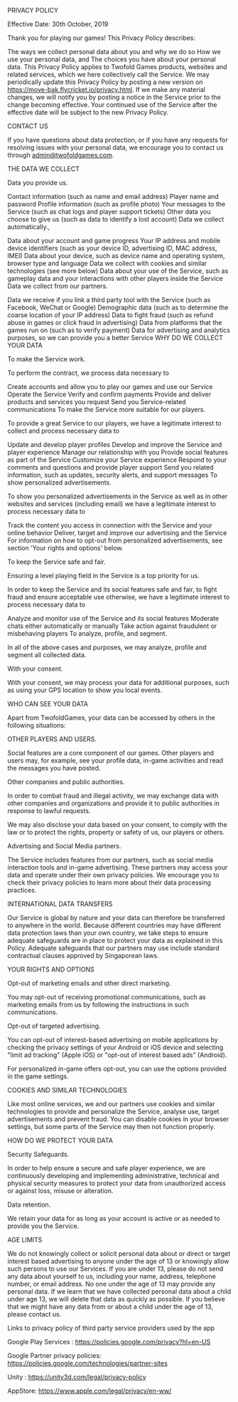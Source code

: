 PRIVACY POLICY

Effective Date: 30th October, 2019

Thank you for playing our games! This Privacy Policy describes:

The ways we collect personal data about you and why we do so
How we use your personal data, and
The choices you have about your personal data.
This Privacy Policy applies to Twofold Games products, websites and related services, which we here collectively call the Service. We may periodically update this Privacy Policy by posting a new version on https://move-bak.flycricket.io/privacy.html. If we make any material changes, we will notify you by posting a notice in the Service prior to the change becoming effective. Your continued use of the Service after the effective date will be subject to the new Privacy Policy.

CONTACT US

If you have questions about data protection, or if you have any requests for resolving issues with your personal data, we encourage you to contact us through admin@twofoldgames.com.

THE DATA WE COLLECT

Data you provide us.

Contact information (such as name and email address)
Player name and password
Profile information (such as profile photo)
Your messages to the Service (such as chat logs and player support tickets)
Other data you choose to give us (such as data to identify a lost account)
Data we collect automatically.,

Data about your account and game progress
Your IP address and mobile device identifiers (such as your device ID, advertising ID, MAC address, IMEI)
Data about your device, such as device name and operating system, browser type and language
Data we collect with cookies and similar technologies (see more below)
Data about your use of the Service, such as gameplay data and your interactions with other players inside the Service
Data we collect from our partners.

Data we receive if you link a third party tool with the Service (such as Facebook, WeChat or Google)
Demographic data (such as to determine the coarse location of your IP address)
Data to fight fraud (such as refund abuse in games or click fraud in advertising)
Data from platforms that the games run on (such as to verify payment)
Data for advertising and analytics purposes, so we can provide you a better Service
WHY DO WE COLLECT YOUR DATA

To make the Service work.

To perform the contract, we process data necessary to

Create accounts and allow you to play our games and use our Service
Operate the Service
Verify and confirm payments
Provide and deliver products and services you request
Send you Service-related communications
To make the Service more suitable for our players.

To provide a great Service to our players, we have a legitimate interest to collect and process necessary data to

Update and develop player profiles
Develop and improve the Service and player experience
Manage our relationship with you
Provide social features as part of the Service
Customize your Service experience
Respond to your comments and questions and provide player support
Send you related information, such as updates, security alerts, and support messages
To show personalized advertisements.

To show you personalized advertisements in the Service as well as in other websites and services (including email) we have a legitimate interest to process necessary data to

Track the content you access in connection with the Service and your online behavior
Deliver, target and improve our advertising and the Service
For information on how to opt-out from personalized advertisements, see section 'Your rights and options' below.

To keep the Service safe and fair.

Ensuring a level playing field in the Service is a top priority for us.

In order to keep the Service and its social features safe and fair, to fight fraud and ensure acceptable use otherwise, we have a legitimate interest to process necessary data to

Analyze and monitor use of the Service and its social features
Moderate chats either automatically or manually
Take action against fraudulent or misbehaving players
To analyze, profile, and segment.

In all of the above cases and purposes, we may analyze, profile and segment all collected data.

With your consent.

With your consent, we may process your data for additional purposes, such as using your GPS location to show you local events.

WHO CAN SEE YOUR DATA

Apart from TwofoldGames, your data can be accessed by others in the following situations:

OTHER PLAYERS AND USERS.

Social features are a core component of our games. Other players and users may, for example, see your profile data, in-game activities and read the messages you have posted.

Other companies and public authorities.

In order to combat fraud and illegal activity, we may exchange data with other companies and organizations and provide it to public authorities in response to lawful requests.

We may also disclose your data based on your consent, to comply with the law or to protect the rights, property or safety of us, our players or others.

Advertising and Social Media partners.

The Service includes features from our partners, such as social media interaction tools and in-game advertising.  These partners may access your data and operate under their own privacy policies. We encourage you to check their privacy policies to learn more about their data processing practices.

INTERNATIONAL DATA TRANSFERS

Our Service is global by nature and your data can therefore be transferred to anywhere in the world. Because different countries may have different data protection laws than your own country, we take steps to ensure adequate safeguards are in place to protect your data as explained in this Policy. Adequate safeguards that our partners may use include standard contractual clauses approved by Singaporean laws.

YOUR RIGHTS AND OPTIONS

Opt-out of marketing emails and other direct marketing.

You may opt-out of receiving promotional communications, such as marketing emails from us by following the instructions in such communications.

Opt-out of targeted advertising.

You can opt-out of interest-based advertising on mobile applications by checking the privacy settings of your Android or iOS device and selecting "limit ad tracking" (Apple iOS) or "opt-out of interest based ads" (Android). 

For personalized in-game offers opt-out, you can use the options provided in the game settings.

COOKIES AND SIMILAR TECHNOLOGIES

Like most online services, we and our partners use cookies and similar technologies to provide and personalize the Service, analyse use, target advertisements and prevent fraud. You can disable cookies in your browser settings, but some parts of the Service may then not function properly.

HOW DO WE PROTECT YOUR DATA

Security Safeguards.

In order to help ensure a secure and safe player experience, we are continuously developing and implementing administrative, technical and physical security measures to protect your data from unauthorized access or against loss, misuse or alteration.

Data retention.

We retain your data for as long as your account is active or as needed to provide you the Service. 

AGE LIMITS

We do not knowingly collect or solicit personal data about or direct or target interest based advertising to anyone under the age of 13 or knowingly allow such persons to use our Services. If you are under 13, please do not send any data about yourself to us, including your name, address, telephone number, or email address. No one under the age of 13 may provide any personal data. If we learn that we have collected personal data about a child under age 13, we will delete that data as quickly as possible. If you believe that we might have any data from or about a child under the age of 13, please contact us.



Links to privacy policy of third party service providers used by the app

Google Play Services : https://policies.google.com/privacy?hl=en-US

Google Partner privacy policies: https://policies.google.com/technologies/partner-sites

Unity : https://unity3d.com/legal/privacy-policy 

AppStore: https://www.apple.com/legal/privacy/en-ww/